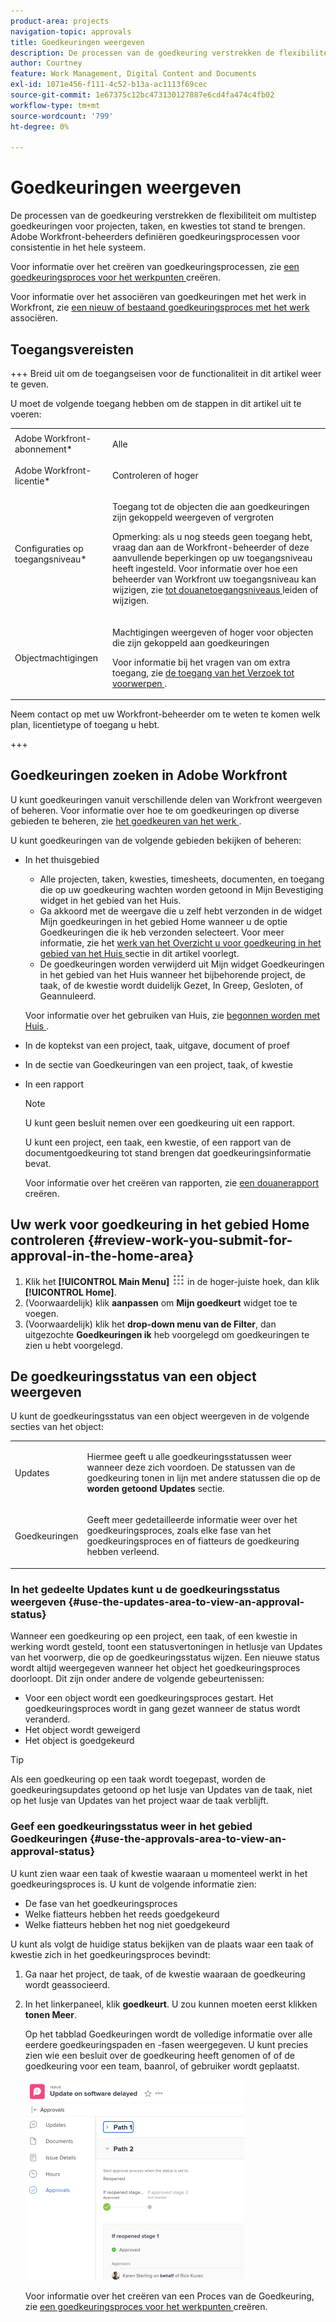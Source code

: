 ```yaml
---
product-area: projects
navigation-topic: approvals
title: Goedkeuringen weergeven
description: De processen van de goedkeuring verstrekken de flexibiliteit om multistep goedkeuringen voor projecten, taken, en kwesties tot stand te brengen. Adobe Workfront-beheerders definiëren goedkeuringsprocessen voor consistentie in het hele systeem.
author: Courtney
feature: Work Management, Digital Content and Documents
exl-id: 1071e456-f111-4c52-b13a-ac1113f69cec
source-git-commit: 1e67375c12bc473130127887e6cd4fa474c4fb02
workflow-type: tm+mt
source-wordcount: '799'
ht-degree: 0%

---
```


# Goedkeuringen weergeven

De processen van de goedkeuring verstrekken de flexibiliteit om multistep goedkeuringen voor projecten, taken, en kwesties tot stand te brengen. Adobe Workfront-beheerders definiëren goedkeuringsprocessen voor consistentie in het hele systeem.

Voor informatie over het creëren van goedkeuringsprocessen, zie [ een goedkeuringsproces voor het werkpunten ](../../administration-and-setup/customize-workfront/configure-approval-milestone-processes/create-approval-processes.md) creëren.

Voor informatie over het associëren van goedkeuringen met het werk in Workfront, zie [ een nieuw of bestaand goedkeuringsproces met het werk ](../../review-and-approve-work/manage-approvals/associate-approval-with-work.md) associëren.

## Toegangsvereisten

+++ Breid uit om de toegangseisen voor de functionaliteit in dit artikel weer te geven.

U moet de volgende toegang hebben om de stappen in dit artikel uit te voeren:

<table style="table-layout:auto"> 
 <col> 
 <col> 
 <tbody> 
  <tr> 
   <td role="rowheader">Adobe Workfront-abonnement*</td> 
   <td> <p>Alle</p> </td> 
  </tr> 
  <tr> 
   <td role="rowheader">Adobe Workfront-licentie*</td> 
   <td> <p>Controleren of hoger</p> </td> 
  </tr> 
  <tr> 
   <td role="rowheader">Configuraties op toegangsniveau*</td> 
   <td> <p>Toegang tot de objecten die aan goedkeuringen zijn gekoppeld weergeven of vergroten</p> <p>Opmerking: als u nog steeds geen toegang hebt, vraag dan aan de Workfront-beheerder of deze aanvullende beperkingen op uw toegangsniveau heeft ingesteld. Voor informatie over hoe een beheerder van Workfront uw toegangsniveau kan wijzigen, zie <a href="../../administration-and-setup/add-users/configure-and-grant-access/create-modify-access-levels.md" class="MCXref xref"> tot douanetoegangsniveaus </a> leiden of wijzigen.</p> </td> 
  </tr> 
  <tr> 
   <td role="rowheader">Objectmachtigingen</td> 
   <td> <p>Machtigingen weergeven of hoger voor objecten die zijn gekoppeld aan goedkeuringen</p> <p>Voor informatie bij het vragen van om extra toegang, zie <a href="../../workfront-basics/grant-and-request-access-to-objects/request-access.md" class="MCXref xref"> de toegang van het Verzoek tot voorwerpen </a>.</p> </td> 
  </tr> 
 </tbody> 
</table>

Neem contact op met uw Workfront-beheerder om te weten te komen welk plan, licentietype of toegang u hebt.

+++

## Goedkeuringen zoeken in Adobe Workfront

U kunt goedkeuringen vanuit verschillende delen van Workfront weergeven of beheren. Voor informatie over hoe te om goedkeuringen op diverse gebieden te beheren, zie [ het goedkeuren van het werk ](../../review-and-approve-work/manage-approvals/approving-work.md).

U kunt goedkeuringen van de volgende gebieden bekijken of beheren:

* In het thuisgebied

   * Alle projecten, taken, kwesties, timesheets, documenten, en toegang die op uw goedkeuring wachten worden getoond in Mijn Bevestiging widget in het gebied van het Huis.
   * Ga akkoord met de weergave die u zelf hebt verzonden in de widget Mijn goedkeuringen in het gebied Home wanneer u de optie Goedkeuringen die ik heb verzonden selecteert. Voor meer informatie, zie het [ werk van het Overzicht u voor goedkeuring in het gebied van het Huis ](#review-work-you-submit-for-approval-in-the-home-area) sectie in dit artikel voorlegt.
   * De goedkeuringen worden verwijderd uit Mijn widget Goedkeuringen in het gebied van het Huis wanneer het bijbehorende project, de taak, of de kwestie wordt duidelijk Gezet, In Greep, Gesloten, of Geannuleerd.

  Voor informatie over het gebruiken van Huis, zie [ begonnen worden met Huis ](../../workfront-basics/using-home/using-the-home-area/get-started-with-home.md).

* In de koptekst van een project, taak, uitgave, document of proef
* In de sectie van Goedkeuringen van een project, taak, of kwestie
* In een rapport

  >[!NOTE]
  >
  >U kunt geen besluit nemen over een goedkeuring uit een rapport.

  U kunt een project, een taak, een kwestie, of een rapport van de documentgoedkeuring tot stand brengen dat goedkeuringsinformatie bevat.

  Voor informatie over het creëren van rapporten, zie [ een douanerapport ](../../reports-and-dashboards/reports/creating-and-managing-reports/create-custom-report.md) creëren.

## Uw werk voor goedkeuring in het gebied Home controleren {#review-work-you-submit-for-approval-in-the-home-area}

1. Klik het **[!UICONTROL Main Menu]** ![ Belangrijkste pictogram van het Menu ](assets/main-menu-icon.png) in de hoger-juiste hoek, dan klik **[!UICONTROL Home]**.
1. (Voorwaardelijk) klik **aanpassen** om **Mijn goedkeurt** widget toe te voegen.
1. (Voorwaardelijk) klik het **drop-down menu van de Filter**, dan uitgezochte **Goedkeuringen ik** heb voorgelegd om goedkeuringen te zien u hebt voorgelegd.


## De goedkeuringsstatus van een object weergeven

U kunt de goedkeuringsstatus van een object weergeven in de volgende secties van het object:

<table style="table-layout:auto"> 
 <col> 
 <col> 
 <tbody> 
  <tr> 
   <td role="rowheader">Updates </td> 
   <td> <p>Hiermee geeft u alle goedkeuringsstatussen weer wanneer deze zich voordoen. De statussen van de goedkeuring tonen in lijn met andere statussen die op de <strong> worden getoond Updates </strong> sectie.</p> </td> 
  </tr> 
  <tr> 
   <td role="rowheader">Goedkeuringen</td> 
   <td> <p>Geeft meer gedetailleerde informatie weer over het goedkeuringsproces, zoals elke fase van het goedkeuringsproces en of fiatteurs de goedkeuring hebben verleend.</p> </td> 
  </tr> 
 </tbody> 
</table>

### In het gedeelte Updates kunt u de goedkeuringsstatus weergeven {#use-the-updates-area-to-view-an-approval-status}

Wanneer een goedkeuring op een project, een taak, of een kwestie in werking wordt gesteld, toont een statusvertoningen in het **&#x200B;**&#x200B;lusje van Updates van het voorwerp, die op de goedkeuringsstatus wijzen. Een nieuwe status wordt altijd weergegeven wanneer het object het goedkeuringsproces doorloopt. Dit zijn onder andere de volgende gebeurtenissen:

* Voor een object wordt een goedkeuringsproces gestart. Het goedkeuringsproces wordt in gang gezet wanneer de status wordt veranderd.
* Het object wordt geweigerd
* Het object is goedgekeurd

>[!TIP]
>
>Als een goedkeuring op een taak wordt toegepast, worden de goedkeuringsupdates getoond op het lusje van Updates van de taak, niet op het lusje van Updates van het project waar de taak verblijft.

### Geef een goedkeuringsstatus weer in het gebied Goedkeuringen {#use-the-approvals-area-to-view-an-approval-status}

U kunt zien waar een taak of kwestie waaraan u momenteel werkt in het goedkeuringsproces is. U kunt de volgende informatie zien:

* De fase van het goedkeuringsproces
* Welke fiatteurs hebben het reeds goedgekeurd
* Welke fiatteurs hebben het nog niet goedgekeurd

U kunt als volgt de huidige status bekijken van de plaats waar een taak of kwestie zich in het goedkeuringsproces bevindt:

1. Ga naar het project, de taak, of de kwestie waaraan de goedkeuring wordt geassocieerd.
1. In het linkerpaneel, klik **goedkeurt**. U zou kunnen moeten eerst klikken **tonen Meer**.

   Op het tabblad Goedkeuringen wordt de volledige informatie over alle eerdere goedkeuringspaden en -fasen weergegeven. U kunt precies zien wie een besluit over de goedkeuring heeft genomen of of de goedkeuring voor een team, baanrol, of gebruiker wordt geplaatst.

   ![ uitgevouwen Goedkeuringen tabel ](assets/approvals-tab-expanded-on-issue-nwe-350x320.png)

   Voor informatie over het creëren van een Proces van de Goedkeuring, zie [ een goedkeuringsproces voor het werkpunten ](../../administration-and-setup/customize-workfront/configure-approval-milestone-processes/create-approval-processes.md) creëren.
